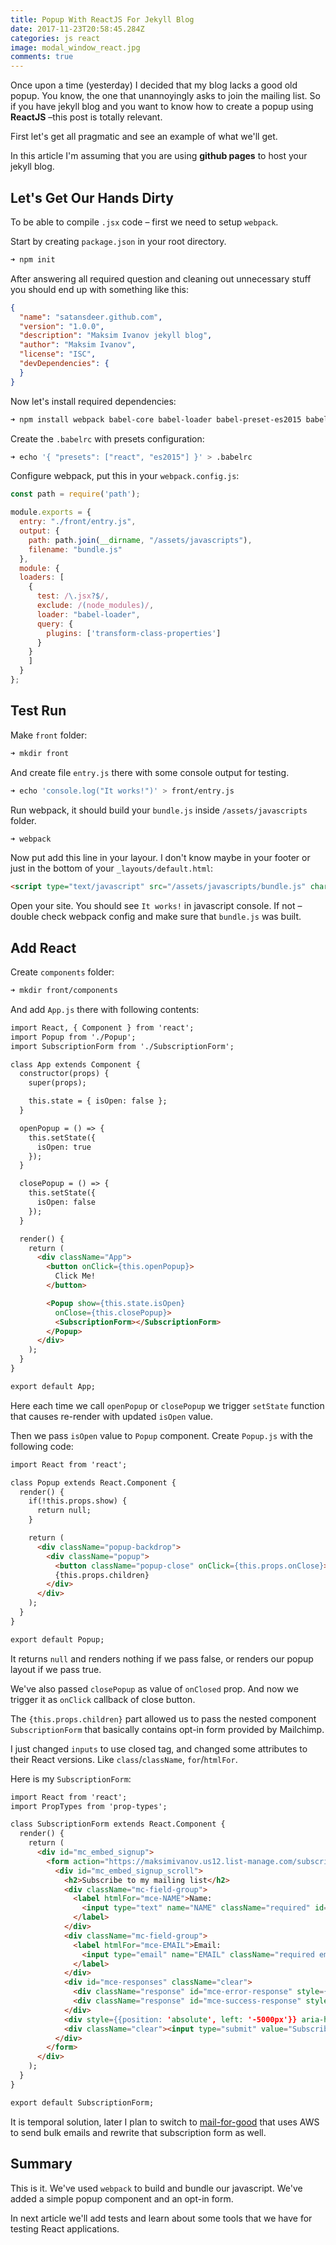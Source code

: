 ```yaml
---
title: Popup With ReactJS For Jekyll Blog
date: 2017-11-23T20:58:45.284Z
categories: js react
image: modal_window_react.jpg
comments: true
---
```


Once upon a time (yesterday) I decided that my blog lacks a good old popup. You know, the one that unannoyingly asks to join the mailing list. So if you have jekyll blog and you want to know how to create a popup using __ReactJS__ –this post is totally relevant.

First let's get all pragmatic and see an example of what we'll get.

<p>
  <div id="root"></div>
  <script type="text/javascript" src="/assets/javascripts/bundle.js" charset="utf-8"></script>
</p>

In this article I'm assuming that you are using __github pages__ to host your jekyll blog.

## Let's Get Our Hands Dirty

To be able to compile `.jsx` code – first we need to setup `webpack`.

Start by creating `package.json` in your root directory.

```bash
➜ npm init
```

After answering all required question and cleaning out unnecessary stuff you should end up with something like this:

```json
{
  "name": "satansdeer.github.com",
  "version": "1.0.0",
  "description": "Maksim Ivanov jekyll blog",
  "author": "Maksim Ivanov",
  "license": "ISC",
  "devDependencies": {
  }
}
```

Now let's install required dependencies:

```bash
➜ npm install webpack babel-core babel-loader babel-preset-es2015 babel-preset-react react react-dom babel-plugin-transform-class-properties --save-dev
```

Create the `.babelrc` with presets configuration:

```bash
➜ echo '{ "presets": ["react", "es2015"] }' > .babelrc
```

Configure webpack, put this in your `webpack.config.js`:

```js
const path = require('path');

module.exports = {
  entry: "./front/entry.js",
  output: {
    path: path.join(__dirname, "/assets/javascripts"),
    filename: "bundle.js"
  },
  module: {
  loaders: [
    {
      test: /\.jsx?$/,
      exclude: /(node_modules)/,
      loader: "babel-loader",
      query: {
        plugins: ['transform-class-properties']
      }
    }
    ]
  }
};
```

## Test Run

Make `front` folder:

```bash
➜ mkdir front
```

And create file `entry.js` there with some console output for testing.

```bash
➜ echo 'console.log("It works!")' > front/entry.js
```

Run webpack, it should build your `bundle.js` inside `/assets/javascripts` folder.

```bash
➜ webpack
```

Now put add this line in your layour. I don't know maybe in your footer or just in the bottom of your `_layouts/default.html`:

```html
<script type="text/javascript" src="/assets/javascripts/bundle.js" charset="utf-8"></script>
```

Open your site. You should see `It works!` in javascript console. If not – double check webpack config and make sure that `bundle.js` was built.

## Add React

Create `components` folder:

```bash
➜ mkdir front/components
```

And add `App.js` there with following contents:

```html
import React, { Component } from 'react';
import Popup from './Popup';
import SubscriptionForm from './SubscriptionForm';

class App extends Component {
  constructor(props) {
    super(props);

    this.state = { isOpen: false };
  }

  openPopup = () => {
    this.setState({
      isOpen: true
    });
  }

  closePopup = () => {
    this.setState({
      isOpen: false
    });
  }

  render() {
    return (
      <div className="App">
        <button onClick={this.openPopup}>
          Click Me!
        </button>

        <Popup show={this.state.isOpen}
          onClose={this.closePopup}>
          <SubscriptionForm></SubscriptionForm>
        </Popup>
      </div>
    );
  }
}

export default App;
```

Here each time we call `openPopup` or `closePopup` we trigger `setState` function that causes re-render with updated `isOpen` value.

Then we pass `isOpen` value to `Popup` component. Create `Popup.js` with the following code:

```html
import React from 'react';

class Popup extends React.Component {
  render() {
    if(!this.props.show) {
      return null;
    }

    return (
      <div className="popup-backdrop">
        <div className="popup">
          <button className="popup-close" onClick={this.props.onClose}>✖</button>
          {this.props.children}
        </div>
      </div>
    );
  }
}

export default Popup;
```

It returns `null` and renders nothing if we pass false, or renders our popup layout if we pass true.

We've also passed `closePopup` as value of `onClosed` prop. And now we trigger it as `onClick` callback of close button.

The `{this.props.children}` part allowed us to pass the nested component `SubscriptionForm` that basically contains opt-in form provided by Mailchimp.

I just changed `inputs` to use closed tag, and changed some attributes to their React versions. Like `class`/`className`, `for`/`htmlFor`.

Here is my `SubscriptionForm`:

```html
import React from 'react';
import PropTypes from 'prop-types';

class SubscriptionForm extends React.Component {
  render() {
    return (
      <div id="mc_embed_signup">
        <form action="https://maksimivanov.us12.list-manage.com/subscribe/post?u=fdcb5a4b4a6cbb9721227a48f&amp;id=fa1a88a0d0" method="post" id="mc-embedded-subscribe-form" name="mc-embedded-subscribe-form" className="validate" target="_blank" noValidate>
          <div id="mc_embed_signup_scroll">
            <h2>Subscribe to my mailing list</h2>
            <div className="mc-field-group">
              <label htmlFor="mce-NAME">Name:
                <input type="text" name="NAME" className="required" id="mce-NAME"/>
              </label>
            </div>
            <div className="mc-field-group">
              <label htmlFor="mce-EMAIL">Email:
                <input type="email" name="EMAIL" className="required email" id="mce-EMAIL"/>
              </label>
            </div>
            <div id="mce-responses" className="clear">
              <div className="response" id="mce-error-response" style={{display: 'none'}}></div>
              <div className="response" id="mce-success-response" style={{display: 'none'}}></div>
            </div>
            <div style={{position: 'absolute', left: '-5000px'}} aria-hidden="true"><input type="text" name="b_fdcb5a4b4a6cbb9721227a48f_fa1a88a0d0" tabIndex="-1" value=""/></div>
            <div className="clear"><input type="submit" value="Subscribe" name="subscribe" id="mc-embedded-subscribe" className="button"/></div>
          </div>
        </form>
      </div>
    );
  }
}

export default SubscriptionForm;
```

It is temporal solution, later I plan to switch to [mail-for-good](https://github.com/freeCodeCamp/mail-for-good) that uses AWS to send bulk emails and rewrite that subscription form as well.

## Summary

This is it. We've used `webpack` to build and bundle our javascript. We've added a simple popup component and an opt-in form.

In next article we'll add tests and learn about some tools that we have for testing React applications.

<sign-up-form></sign-up-form>
